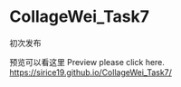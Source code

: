 # CollageWei_Task7
初次发布

预览可以看这里
Preview please click here.
https://sirice19.github.io/CollageWei_Task7/
